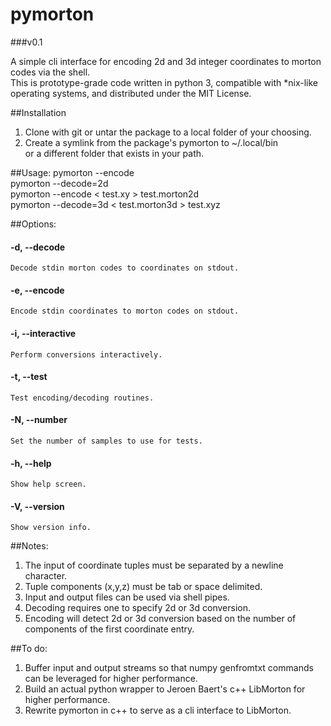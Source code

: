 pymorton
========
###v0.1

A simple cli interface for encoding 2d and 3d integer coordinates to morton codes via the shell.  
This is prototype-grade code written in python 3, compatible with *nix-like operating systems, and distributed under the MIT License.

##Installation

1) Clone with git or untar the package to a local folder of your choosing.  
2) Create a symlink from the package's pymorton to ~/.local/bin  
   or a different folder that exists in your path.

##Usage: 
  pymorton --encode  
  pymorton --decode=2d  
  pymorton --encode < test.xy > test.morton2d  
  pymorton --decode=3d < test.morton3d > test.xyz  
   
##Options:
####  -d, --decode
    Decode stdin morton codes to coordinates on stdout.
####  -e, --encode
    Encode stdin coordinates to morton codes on stdout.
####  -i, --interactive
    Perform conversions interactively.
####  -t, --test
    Test encoding/decoding routines.  
####  -N, --number
    Set the number of samples to use for tests.
####  -h, --help
    Show help screen.
####  -V, --version
    Show version info.

##Notes:
1) The input of coordinate tuples must be separated by a newline character.  
2) Tuple components (x,y,z) must be tab or space delimited.  
3) Input and output files can be used via shell pipes.  
4) Decoding requires one to specify 2d or 3d conversion.  
5) Encoding will detect 2d or 3d conversion based on the number of components of the first coordinate entry.  

##To do:
1) Buffer input and output streams so that numpy genfromtxt commands can be leveraged for higher performance.  
2) Build an actual python wrapper to Jeroen Baert's c++ LibMorton for higher performance.  
3) Rewrite pymorton in c++ to serve as a cli interface to LibMorton.  
